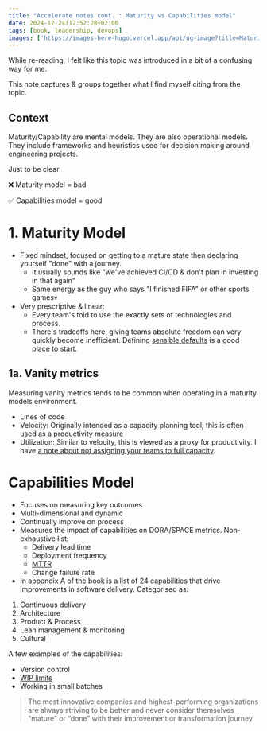 ```yaml
---
title: "Accelerate notes cont. : Maturity vs Capabilities model"
date: 2024-12-24T12:52:28+02:00
tags: [book, leadership, devops]
images: ['https://images-here-hugo.vercel.app/api/og-image?title=Maturity+vs+Capability']
---
```


While re-reading, I felt like this topic was introduced in a bit of a confusing way for me. 

This note captures & groups together what I find myself citing from the topic.

## Context
Maturity/Capability are mental models. They are also operational models. They include frameworks and heuristics used for decision making around engineering projects.

Just to be clear

 ❌ Maturity model = bad
 
✅ Capabilities model = good

# 1. Maturity Model
- Fixed mindset, focused on getting to a mature state then declaring yourself "done" with a journey.
  - It usually sounds like "we've achieved CI/CD & don't plan in investing in that again"
  - Same energy as the guy who says "I finished FIFA" or other sports games💀
- Very prescriptive & linear: 
  - Every team's told to use the exactly sets of technologies and process. 
  - There's tradeoffs here, giving teams absolute freedom can very quickly become inefficient. Defining [sensible defaults](https://www.youtube.com/watch?v=kg7NPJ7SdsQ) is a good place to start.

## 1a. Vanity metrics
Measuring vanity metrics tends to be common when operating in a maturity models environment.

- Lines of code
- Velocity: Originally intended as a capacity planning tool, this is often used as a productivity measure
- Utilization: Similar to velocity, this is viewed as a proxy for productivity. I have [a note about not assigning your teams to full capacity](/slack).

# Capabilities Model
- Focuses on measuring key outcomes
- Multi-dimensional and dynamic
- Continually improve on process
- Measures the impact of capabilities on DORA/SPACE metrics. Non-exhaustive list:
  - Delivery lead time
  - Deployment frequency
  - [MTTR](/mttr)
  - Change failure rate
- In appendix A of the book is a list of 24 capabilities that drive improvements in software delivery. Categorised as:
1. Continuous delivery
1. Architecture
1. Product & Process
1. Lean management & monitoring
1. Cultural

A few examples of the capabilities:
  - Version control
  - [WIP limits](/wip-limits)
  - Working in small batches


> The most innovative companies and highest-performing organizations are always striving to be better and never consider themselves “mature” or “done” with their improvement or transformation journey

